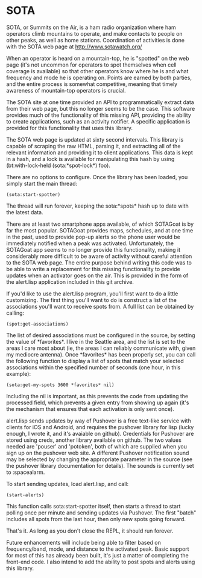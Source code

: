 # SOTA

SOTA, or Summits on the Air, is a ham radio organization where ham operators climb mountains to operate, and make contacts to people on other peaks, as well as home stations. Coordination of activities is done with the SOTA web page at http://www.sotawatch.org/

When an operator is heard on a mountain-top, he is "spotted" on the web page (it's not uncommon for operators to spot themselves when cell coverage is available) so that other operators know where he is and what frequency and mode he is operating on. Points are earned by both parties, and the entire process is somewhat competitive, meaning that timely awareness of mountain-top operators is crucial.

The SOTA site at one time provided an API to programmatically extract data from their web page, but this no longer seems to be the case. This software provides much of the functionality of this missing API, providing the ability to create applications, such as an activity notifier. A specific application is provided for this functionality that uses this library.

The SOTA web page is updated at sixty second intervals. This library is capable of scraping the raw HTML, parsing it, and extracting all of the relevant information and providing it to client applications. This data is kept in a hash, and a lock is available for manipulating this hash by using (bt:with-lock-held (sota:\*spot-lock\*) foo).

There are no options to configure. Once the library has been loaded, you simply start the main thread:

```
(sota:start-spotter)
```

The thread will run forever, keeping the sota:\*spots\* hash up to date with the latest data.

 There are at least two smartphone apps available, of which SOTAGoat is by far the most popular. SOTAGoat provides maps, schedules, and at one time in the past, used to provide pop-up alerts so the phone user would be immediately notified when a peak was activated. Unfortunately, the SOTAGoat app seems to no longer provide this functionality, making it considerably more difficult to be aware of activity without careful attention to the SOTA web page. The entire purpose behind writing this code was to be able to write a replacement for this missing functionality to provide updates when an activator goes on the air. This is provided in the form of the alert.lisp application included in this git archive.

If you'd like to use the alert.lisp program, you'll first want to do a little customizing. The first thing you'll want to do is construct a list of the associations you'll want to receive spots from. A full list can be obtained by calling:

```
(spot:get-associations)
```

The list of desired associations must be configured in the source, by setting the value of \*favorites\*. I live in the Seattle area, and the list is set to the areas I care most about (ie, the areas I can reliably communicate with, given my mediocre antenna). Once \*favorites\* has been properly set, you can call the following function to display a list of spots that match your selected associations within the specified number of seconds (one hour, in this example):

```
(sota:get-my-spots 3600 *favorites* nil)
```

Including the nil is important, as this prevents the code from updating the processed field, which prevents a given entry from showing up again (it's the mechanism that ensures that each activation is only sent once).

alert.lisp sends updates by way of Pushover is a free text-like service with clients for iOS and Android, and requires the pushover library for lisp (lucky enough, I wrote it, and it's avaiable on github). Credentials for Pushover are stored using creds, another library available on github. The two values needed are 'pouser' and 'potoken', both of which are supplied when you sign up on the pushover web site. A different Pushover notification sound may be selected by changing the appropriate parameter in the source (see the pushover library documentation for details). The sounds is currently set to :spacealarm.

To start sending updates, load alert.lisp, and call:

```
(start-alerts)
```

This function calls sota:start-spotter itself, then starts a thread to start polling once per minute and sending updates via Pushover. The first "batch" includes all spots from the last hour, then only new spots going forward.

That's it. As long as you don't close the REPL, it should run forever.

Future enhancements will include being able to filter based on frequency/band, mode, and distance to the activated peak. Basic support for most of this has already been built, it's just a matter of completing the front-end code. I also intend to add the ability to post spots and alerts using this library.
